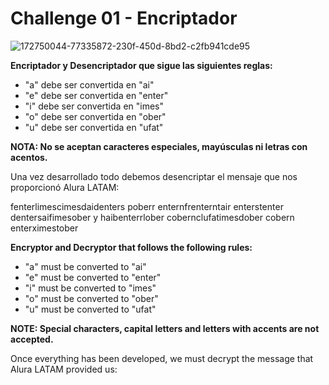 # Challenge 01 - Encriptador


![172750044-77335872-230f-450d-8bd2-c2fb941cde95](https://user-images.githubusercontent.com/27865066/175985274-df073015-aa56-4f8c-a851-2f1e4a4f9889.png)



**Encriptador y Desencriptador que sigue las siguientes reglas:**
- "a" debe ser convertida en "ai"
- "e" debe ser convertida en "enter"
- "i" debe ser convertida en "imes"
- "o" debe ser convertida en "ober"
- "u" debe ser convertida en "ufat"

**NOTA: No se aceptan caracteres especiales, mayúsculas ni letras con acentos.**

Una vez desarrollado todo debemos desencriptar el mensaje que nos proporcionó Alura LATAM:

fenterlimescimesdaidenters poberr enternfrenterntair enterstenter dentersaifimesober y haibenterrlober cobernclufatimesdober cobern enterximestober



**Encryptor and Decryptor that follows the following rules:**
- "a" must be converted to "ai"
- "e" must be converted to "enter"
- "i" must be converted to "imes"
- "o" must be converted to "ober"
- "u" must be converted to "ufat"

**NOTE: Special characters, capital letters and letters with accents are not accepted.**

Once everything has been developed, we must decrypt the message that Alura LATAM provided us:
